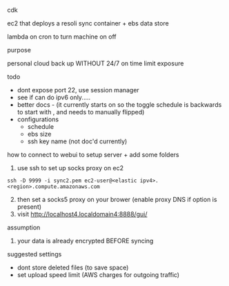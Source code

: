 cdk

ec2 that deploys a resoli sync container + ebs data store

lambda on cron to turn machine on off 

purpose

personal cloud back up WITHOUT 24/7 on time
limit exposure

todo
- dont expose port 22, use session manager
- see if can do ipv6 only.....
- better docs - (it currently starts on so the toggle schedule is backwards to start with , and needs to manually flipped)
- configurations
  - schedule
  - ebs size
  - ssh key name (not doc'd currently)



how to connect to webui to setup server + add some folders
1. use ssh to set up socks proxy on ec2
```
ssh -D 9999 -i sync2.pem ec2-user@<elastic ipv4>.<region>.compute.amazonaws.com 
```
2. then set a socks5 proxy on your brower (enable proxy DNS if option is present)
3. visit
http://localhost4.localdomain4:8888/gui/

assumption
1. your data is already encrypted BEFORE syncing 

suggested settings
- dont store deleted files (to save space)
- set upload speed limit (AWS charges for outgoing traffic)
